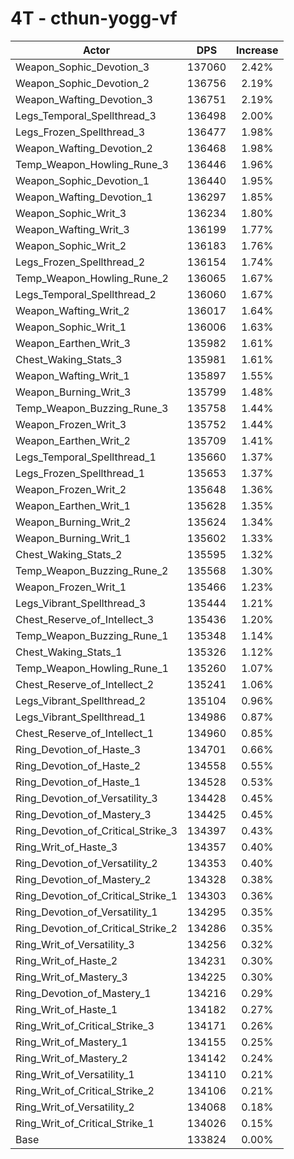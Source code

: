 # 4T - cthun-yogg-vf
| Actor | DPS | Increase |
|---|:---:|:---:|
|Weapon_Sophic_Devotion_3|137060|2.42%|
|Weapon_Sophic_Devotion_2|136756|2.19%|
|Weapon_Wafting_Devotion_3|136751|2.19%|
|Legs_Temporal_Spellthread_3|136498|2.00%|
|Legs_Frozen_Spellthread_3|136477|1.98%|
|Weapon_Wafting_Devotion_2|136468|1.98%|
|Temp_Weapon_Howling_Rune_3|136446|1.96%|
|Weapon_Sophic_Devotion_1|136440|1.95%|
|Weapon_Wafting_Devotion_1|136297|1.85%|
|Weapon_Sophic_Writ_3|136234|1.80%|
|Weapon_Wafting_Writ_3|136199|1.77%|
|Weapon_Sophic_Writ_2|136183|1.76%|
|Legs_Frozen_Spellthread_2|136154|1.74%|
|Temp_Weapon_Howling_Rune_2|136065|1.67%|
|Legs_Temporal_Spellthread_2|136060|1.67%|
|Weapon_Wafting_Writ_2|136017|1.64%|
|Weapon_Sophic_Writ_1|136006|1.63%|
|Weapon_Earthen_Writ_3|135982|1.61%|
|Chest_Waking_Stats_3|135981|1.61%|
|Weapon_Wafting_Writ_1|135897|1.55%|
|Weapon_Burning_Writ_3|135799|1.48%|
|Temp_Weapon_Buzzing_Rune_3|135758|1.44%|
|Weapon_Frozen_Writ_3|135752|1.44%|
|Weapon_Earthen_Writ_2|135709|1.41%|
|Legs_Temporal_Spellthread_1|135660|1.37%|
|Legs_Frozen_Spellthread_1|135653|1.37%|
|Weapon_Frozen_Writ_2|135648|1.36%|
|Weapon_Earthen_Writ_1|135628|1.35%|
|Weapon_Burning_Writ_2|135624|1.34%|
|Weapon_Burning_Writ_1|135602|1.33%|
|Chest_Waking_Stats_2|135595|1.32%|
|Temp_Weapon_Buzzing_Rune_2|135568|1.30%|
|Weapon_Frozen_Writ_1|135466|1.23%|
|Legs_Vibrant_Spellthread_3|135444|1.21%|
|Chest_Reserve_of_Intellect_3|135436|1.20%|
|Temp_Weapon_Buzzing_Rune_1|135348|1.14%|
|Chest_Waking_Stats_1|135326|1.12%|
|Temp_Weapon_Howling_Rune_1|135260|1.07%|
|Chest_Reserve_of_Intellect_2|135241|1.06%|
|Legs_Vibrant_Spellthread_2|135104|0.96%|
|Legs_Vibrant_Spellthread_1|134986|0.87%|
|Chest_Reserve_of_Intellect_1|134960|0.85%|
|Ring_Devotion_of_Haste_3|134701|0.66%|
|Ring_Devotion_of_Haste_2|134558|0.55%|
|Ring_Devotion_of_Haste_1|134528|0.53%|
|Ring_Devotion_of_Versatility_3|134428|0.45%|
|Ring_Devotion_of_Mastery_3|134425|0.45%|
|Ring_Devotion_of_Critical_Strike_3|134397|0.43%|
|Ring_Writ_of_Haste_3|134357|0.40%|
|Ring_Devotion_of_Versatility_2|134353|0.40%|
|Ring_Devotion_of_Mastery_2|134328|0.38%|
|Ring_Devotion_of_Critical_Strike_1|134303|0.36%|
|Ring_Devotion_of_Versatility_1|134295|0.35%|
|Ring_Devotion_of_Critical_Strike_2|134286|0.35%|
|Ring_Writ_of_Versatility_3|134256|0.32%|
|Ring_Writ_of_Haste_2|134231|0.30%|
|Ring_Writ_of_Mastery_3|134225|0.30%|
|Ring_Devotion_of_Mastery_1|134216|0.29%|
|Ring_Writ_of_Haste_1|134182|0.27%|
|Ring_Writ_of_Critical_Strike_3|134171|0.26%|
|Ring_Writ_of_Mastery_1|134155|0.25%|
|Ring_Writ_of_Mastery_2|134142|0.24%|
|Ring_Writ_of_Versatility_1|134110|0.21%|
|Ring_Writ_of_Critical_Strike_2|134106|0.21%|
|Ring_Writ_of_Versatility_2|134068|0.18%|
|Ring_Writ_of_Critical_Strike_1|134026|0.15%|
|Base|133824|0.00%|
